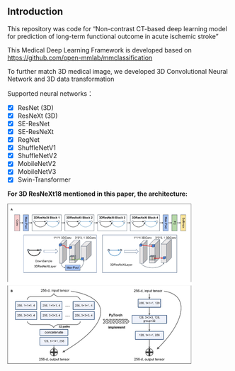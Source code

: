 
## Introduction

This repository was code for “Non-contrast CT-based deep learning model for prediction of long-term functional outcome in acute ischemic stroke”

This Medical Deep Learning Framework is developed based on https://github.com/open-mmlab/mmclassification 

To further match 3D medical image, we developed 3D Convolutional Neural Network and 3D data transformation

Supported neural networks：

- [x] ResNet (3D)
- [x] ResNeXt (3D)
- [x] SE-ResNet
- [x] SE-ResNeXt
- [x] RegNet
- [x] ShuffleNetV1
- [x] ShuffleNetV2
- [x] MobileNetV2
- [x] MobileNetV3
- [x] Swin-Transformer

**For 3D ResNeXt18 mentioned in this paper, the architecture:**

![./images/img.png](./images/img.png)
